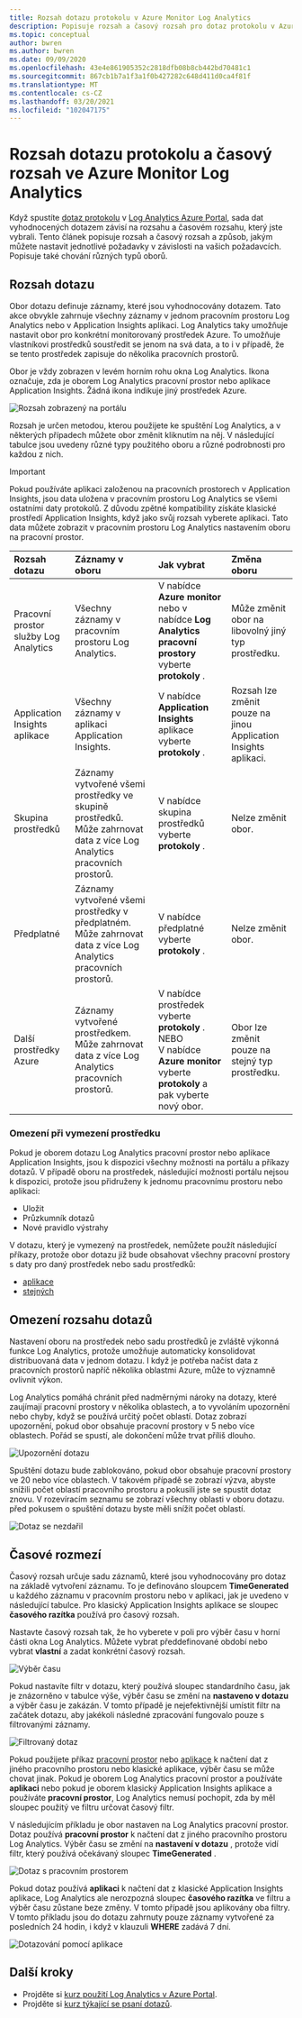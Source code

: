 ```yaml
---
title: Rozsah dotazu protokolu v Azure Monitor Log Analytics
description: Popisuje rozsah a časový rozsah pro dotaz protokolu v Azure Monitor Log Analytics.
ms.topic: conceptual
author: bwren
ms.author: bwren
ms.date: 09/09/2020
ms.openlocfilehash: 43e4e861905352c2818dfb08b8cb442bd70481c1
ms.sourcegitcommit: 867cb1b7a1f3a1f0b427282c648d411d0ca4f81f
ms.translationtype: MT
ms.contentlocale: cs-CZ
ms.lasthandoff: 03/20/2021
ms.locfileid: "102047175"
---
```

# <a name="log-query-scope-and-time-range-in-azure-monitor-log-analytics"></a>Rozsah dotazu protokolu a časový rozsah ve Azure Monitor Log Analytics
Když spustíte [dotaz protokolu](../logs/log-query-overview.md) v [Log Analytics Azure Portal](../logs/log-analytics-tutorial.md), sada dat vyhodnocených dotazem závisí na rozsahu a časovém rozsahu, který jste vybrali. Tento článek popisuje rozsah a časový rozsah a způsob, jakým můžete nastavit jednotlivé požadavky v závislosti na vašich požadavcích. Popisuje také chování různých typů oborů.


## <a name="query-scope"></a>Rozsah dotazu
Obor dotazu definuje záznamy, které jsou vyhodnocovány dotazem. Tato akce obvykle zahrnuje všechny záznamy v jednom pracovním prostoru Log Analytics nebo v Application Insights aplikaci. Log Analytics taky umožňuje nastavit obor pro konkrétní monitorovaný prostředek Azure. To umožňuje vlastníkovi prostředků soustředit se jenom na svá data, a to i v případě, že se tento prostředek zapisuje do několika pracovních prostorů.

Obor je vždy zobrazen v levém horním rohu okna Log Analytics. Ikona označuje, zda je oborem Log Analytics pracovní prostor nebo aplikace Application Insights. Žádná ikona indikuje jiný prostředek Azure.

![Rozsah zobrazený na portálu](media/scope/scope.png)

Rozsah je určen metodou, kterou použijete ke spuštění Log Analytics, a v některých případech můžete obor změnit kliknutím na něj. V následující tabulce jsou uvedeny různé typy použitého oboru a různé podrobnosti pro každou z nich.

> [!IMPORTANT]
> Pokud používáte aplikaci založenou na pracovních prostorech v Application Insights, jsou data uložena v pracovním prostoru Log Analytics se všemi ostatními daty protokolů. Z důvodu zpětné kompatibility získáte klasické prostředí Application Insights, když jako svůj rozsah vyberete aplikaci. Tato data můžete zobrazit v pracovním prostoru Log Analytics nastavením oboru na pracovní prostor.

| Rozsah dotazu | Záznamy v oboru | Jak vybrat | Změna oboru |
|:---|:---|:---|:---|
| Pracovní prostor služby Log Analytics | Všechny záznamy v pracovním prostoru Log Analytics. | V nabídce **Azure monitor** nebo v nabídce **Log Analytics pracovní prostory** vyberte **protokoly** .  | Může změnit obor na libovolný jiný typ prostředku. |
| Application Insights aplikace | Všechny záznamy v aplikaci Application Insights. | V nabídce **Application Insights** aplikace vyberte **protokoly** . | Rozsah lze změnit pouze na jinou Application Insights aplikaci. |
| Skupina prostředků | Záznamy vytvořené všemi prostředky ve skupině prostředků. Může zahrnovat data z více Log Analytics pracovních prostorů. | V nabídce skupina prostředků vyberte **protokoly** . | Nelze změnit obor.|
| Předplatné | Záznamy vytvořené všemi prostředky v předplatném. Může zahrnovat data z více Log Analytics pracovních prostorů. | V nabídce předplatné vyberte **protokoly** .   | Nelze změnit obor. |
| Další prostředky Azure | Záznamy vytvořené prostředkem. Může zahrnovat data z více Log Analytics pracovních prostorů.  | V nabídce prostředek vyberte **protokoly** .<br>NEBO<br>V nabídce **Azure monitor** vyberte **protokoly** a pak vyberte nový obor. | Obor lze změnit pouze na stejný typ prostředku. |

### <a name="limitations-when-scoped-to-a-resource"></a>Omezení při vymezení prostředku

Pokud je oborem dotazu Log Analytics pracovní prostor nebo aplikace Application Insights, jsou k dispozici všechny možnosti na portálu a příkazy dotazů. V případě oboru na prostředek, následující možnosti portálu nejsou k dispozici, protože jsou přidruženy k jednomu pracovnímu prostoru nebo aplikaci:

- Uložit
- Průzkumník dotazů
- Nové pravidlo výstrahy

V dotazu, který je vymezený na prostředek, nemůžete použít následující příkazy, protože obor dotazu již bude obsahovat všechny pracovní prostory s daty pro daný prostředek nebo sadu prostředků:

- [aplikace](../logs/app-expression.md)
- [stejných](../logs/workspace-expression.md)
 

## <a name="query-scope-limits"></a>Omezení rozsahu dotazů
Nastavení oboru na prostředek nebo sadu prostředků je zvláště výkonná funkce Log Analytics, protože umožňuje automaticky konsolidovat distribuovaná data v jednom dotazu. I když je potřeba načíst data z pracovních prostorů napříč několika oblastmi Azure, může to významně ovlivnit výkon.

Log Analytics pomáhá chránit před nadměrnými nároky na dotazy, které zaujímají pracovní prostory v několika oblastech, a to vyvoláním upozornění nebo chyby, když se používá určitý počet oblastí. Dotaz zobrazí upozornění, pokud obor obsahuje pracovní prostory v 5 nebo více oblastech. Pořád se spustí, ale dokončení může trvat příliš dlouho.

![Upozornění dotazu](media/scope/query-warning.png)

Spuštění dotazu bude zablokováno, pokud obor obsahuje pracovní prostory ve 20 nebo více oblastech. V takovém případě se zobrazí výzva, abyste snížili počet oblastí pracovního prostoru a pokusili jste se spustit dotaz znovu. V rozevíracím seznamu se zobrazí všechny oblasti v oboru dotazu. před pokusem o spuštění dotazu byste měli snížit počet oblastí.

![Dotaz se nezdařil](media/scope/query-failed.png)


## <a name="time-range"></a>Časové rozmezí
Časový rozsah určuje sadu záznamů, které jsou vyhodnocovány pro dotaz na základě vytvoření záznamu. To je definováno sloupcem **TimeGenerated** u každého záznamu v pracovním prostoru nebo v aplikaci, jak je uvedeno v následující tabulce. Pro klasický Application Insights aplikace se sloupec **časového razítka** používá pro časový rozsah.


Nastavte časový rozsah tak, že ho vyberete v poli pro výběr času v horní části okna Log Analytics.  Můžete vybrat předdefinované období nebo vybrat **vlastní** a zadat konkrétní časový rozsah.

![Výběr času](media/scope/time-picker.png)

Pokud nastavíte filtr v dotazu, který používá sloupec standardního času, jak je znázorněno v tabulce výše, výběr času se změní na **nastaveno v dotazu** a výběr času je zakázán. V tomto případě je nejefektivnější umístit filtr na začátek dotazu, aby jakékoli následné zpracování fungovalo pouze s filtrovanými záznamy.

![Filtrovaný dotaz](media/scope/query-filtered.png)

Pokud použijete příkaz [pracovní prostor](../logs/workspace-expression.md) nebo [aplikace](../logs/app-expression.md) k načtení dat z jiného pracovního prostoru nebo klasické aplikace, výběr času se může chovat jinak. Pokud je oborem Log Analytics pracovní prostor a používáte **aplikaci** nebo pokud je oborem klasický Application Insights aplikace a používáte **pracovní prostor**, Log Analytics nemusí pochopit, zda by měl sloupec použitý ve filtru určovat časový filtr.

V následujícím příkladu je obor nastaven na Log Analytics pracovní prostor.  Dotaz používá **pracovní prostor** k načtení dat z jiného pracovního prostoru Log Analytics. Výběr času se změní na **nastavení v dotazu** , protože vidí filtr, který používá očekávaný sloupec **TimeGenerated** .

![Dotaz s pracovním prostorem](media/scope/query-workspace.png)

Pokud dotaz používá **aplikaci** k načtení dat z klasické Application Insights aplikace, Log Analytics ale nerozpozná sloupec **časového razítka** ve filtru a výběr času zůstane beze změny. V tomto případě jsou aplikovány oba filtry. V tomto příkladu jsou do dotazu zahrnuty pouze záznamy vytvořené za posledních 24 hodin, i když v klauzuli **WHERE** zadává 7 dní.

![Dotazování pomocí aplikace](media/scope/query-app.png)

## <a name="next-steps"></a>Další kroky

- Projděte si [kurz použití Log Analytics v Azure Portal](../logs/log-analytics-tutorial.md).
- Projděte si [kurz týkající se psaní dotazů](../logs/get-started-queries.md).